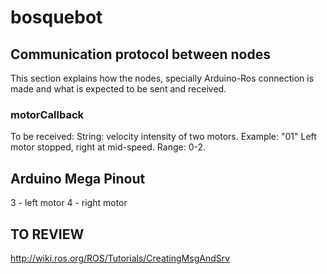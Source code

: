 # bosquebot

## Communication protocol between nodes
This section explains how the nodes, specially Arduino-Ros connection is made and what is expected to be sent and received.

### motorCallback
To be received: String: velocity intensity of two motors. Example: "01" Left motor stopped, right at mid-speed. Range: 0-2.

## Arduino Mega Pinout
3 - left motor
4 - right motor

## TO REVIEW
http://wiki.ros.org/ROS/Tutorials/CreatingMsgAndSrv

